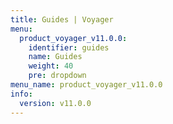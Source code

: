 ```yaml
---
title: Guides | Voyager
menu:
  product_voyager_v11.0.0:
    identifier: guides
    name: Guides
    weight: 40
    pre: dropdown
menu_name: product_voyager_v11.0.0
info:
  version: v11.0.0
---
```


